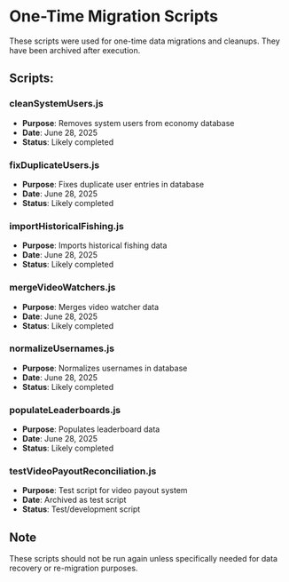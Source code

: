 # One-Time Migration Scripts

These scripts were used for one-time data migrations and cleanups. They have been archived after execution.

## Scripts:

### cleanSystemUsers.js
- **Purpose**: Removes system users from economy database
- **Date**: June 28, 2025
- **Status**: Likely completed

### fixDuplicateUsers.js  
- **Purpose**: Fixes duplicate user entries in database
- **Date**: June 28, 2025
- **Status**: Likely completed

### importHistoricalFishing.js
- **Purpose**: Imports historical fishing data
- **Date**: June 28, 2025
- **Status**: Likely completed

### mergeVideoWatchers.js
- **Purpose**: Merges video watcher data
- **Date**: June 28, 2025
- **Status**: Likely completed

### normalizeUsernames.js
- **Purpose**: Normalizes usernames in database
- **Date**: June 28, 2025
- **Status**: Likely completed

### populateLeaderboards.js
- **Purpose**: Populates leaderboard data
- **Date**: June 28, 2025
- **Status**: Likely completed

### testVideoPayoutReconciliation.js
- **Purpose**: Test script for video payout system
- **Date**: Archived as test script
- **Status**: Test/development script

## Note
These scripts should not be run again unless specifically needed for data recovery or re-migration purposes.